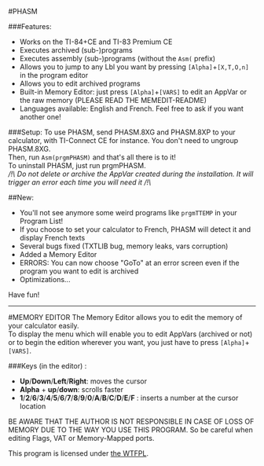 #PHASM

###Features:
* Works on the TI-84+CE and TI-83 Premium CE
* Executes archived (sub-)programs
* Executes assembly (sub-)programs (without the `Asm(` prefix)
* Allows you to jump to any Lbl you want by pressing `[Alpha]`+`[X,T,O,n]` in the program editor
* Allows you to edit archived programs
* Built-in Memory Editor: just press `[Alpha]`+`[VARS]` to edit an AppVar or the raw memory (PLEASE READ THE MEMEDIT-README)
* Languages available: English and French. Feel free to ask if you want another one!

###Setup:
To use PHASM, send PHASM.8XG and PHASM.8XP to your calculator, with TI-Connect CE for instance. You don't need to ungroup PHASM.8XG.  
Then, run `Asm(prgmPHASM)` and that's all there is to it!  
To uninstall PHASM, just run prgmPHASM.  
_/!\\ Do not delete or archive the AppVar created during the installation. It will trigger an error each time you will need it /!\\_

##New:
* You'll not see anymore some weird programs like `prgmTTEMP` in your Program List!
* If you choose to set your calculator to French, PHASM will detect it and display French texts
* Several bugs fixed (TXTLIB bug, memory leaks, vars corruption)
* Added a Memory Editor
* ERRORS: You can now choose "GoTo" at an error screen even if the program you want to edit is archived
* Optimizations...

Have fun!


------------------

#MEMORY EDITOR
The Memory Editor allows you to edit the memory of your calculator easily.  
To display the menu which will enable you to edit AppVars (archived or not) or to begin the edition wherever you want, you just have to press `[Alpha]`+`[VARS]`.

###Keys (in the editor) :
* **Up**/**Down**/**Left**/**Right**: moves the cursor
* **Alpha** + **up**/**down**: scrolls faster
* **1**/**2**/**6**/**3**/**4**/**5**/**6**/**7**/**8**/**9**/**0**/**A**/**B**/**C**/**D**/**E**/**F** : inserts a number at the cursor location

  
BE AWARE THAT THE AUTHOR IS NOT RESPONSIBLE IN CASE OF LOSS OF MEMORY DUE TO THE WAY YOU USE THIS PROGRAM. So be careful when editing Flags, VAT or Memory-Mapped ports.  

This program is licensed under [the WTFPL](LICENSE).
